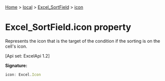 [Home](./index) &gt; [local](local.md) &gt; [Excel\_SortField](local.excel_sortfield.md) &gt; [icon](local.excel_sortfield.icon.md)

# Excel\_SortField.icon property

Represents the icon that is the target of the condition if the sorting is on the cell's icon. 

 \[Api set: ExcelApi 1.2\]

**Signature:**
```javascript
icon: Excel.Icon
```
